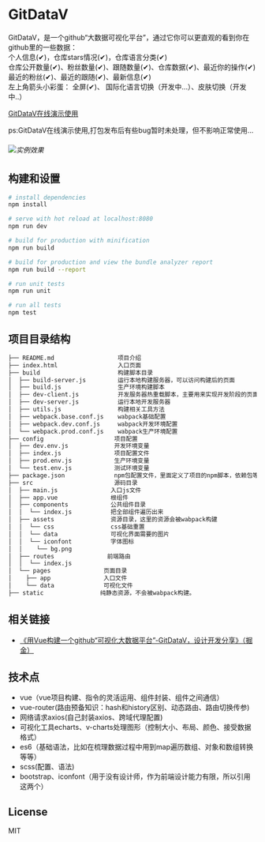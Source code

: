 # GitDataV

 GitDataV，是一个github“大数据可视化平台”，通过它你可以更直观的看到你在github里的一些数据：  
 个人信息(✔)，仓库stars情况(✔)，仓库语言分类(✔)  
 仓库公开数量(✔)、粉丝数量(✔)、跟随数量(✔)、仓库数据(✔)、最近你的操作(✔)  
 最近的粉丝(✔)、最近的跟随(✔)、最新信息(✔)  
左上角箭头小彩蛋： 全屏(✔)、 国际化语言切换（开发中...）、皮肤切换（开发中..） 


[GitDataV在线演示使用](https://hongqingcao.github.io/GitDataV/)

ps:GitDataV在线演示使用,打包发布后有些bug暂时未处理，但不影响正常使用...

###### ![实例效果](https://user-gold-cdn.xitu.io/2018/8/24/1656c59629551995?w=1954&h=934&f=gif&s=3919397)
 

## 构建和设置

``` bash
# install dependencies
npm install

# serve with hot reload at localhost:8080
npm run dev

# build for production with minification
npm run build

# build for production and view the bundle analyzer report
npm run build --report

# run unit tests
npm run unit

# run all tests
npm test
```


## 项目目录结构  

``` bash
├── README.md                  项目介绍
├── index.html                 入口页面
├── build                      构建脚本目录
│  ├── build-server.js         运行本地构建服务器，可以访问构建后的页面
│  ├── build.js                生产环境构建脚本
│  ├── dev-client.js           开发服务器热重载脚本，主要用来实现开发阶段的页面自动刷新
│  ├── dev-server.js           运行本地开发服务器
│  ├── utils.js                构建相关工具方法
│  ├── webpack.base.conf.js    wabpack基础配置
│  ├── webpack.dev.conf.js     wabpack开发环境配置
│  └── webpack.prod.conf.js    wabpack生产环境配置
├── config                    项目配置
│  ├── dev.env.js             开发环境变量
│  ├── index.js               项目配置文件
│  ├── prod.env.js            生产环境变量
│  └── test.env.js            测试环境变量
├── package.json              npm包配置文件，里面定义了项目的npm脚本，依赖包等信息
├── src                       源码目录  
│  ├── main.js               入口js文件
│  ├── app.vue               根组件
│  ├── components            公共组件目录
│  │  └── index.js           把全部组件遍历出来
│  ├── assets                资源目录，这里的资源会被wabpack构建
│  │  └── css                css基础重置
│  │  └── data               可视化界面需要的图片
│  │  └── iconfont           字体图标
│  │    └── bg.png
│  ├── routes               前端路由
│  │  └── index.js
│  └── pages               页面目录
│    ├── app               入口文件
│    └── data              可视化文件
├── static                纯静态资源，不会被wabpack构建。
```

## 相关链接  
- [《用Vue构建一个github“可视化大数据平台”-GitDataV，设计开发分享》（掘金）](https://juejin.im/post/5b7f6cd46fb9a019f709b17b)

## 技术点
- vue（vue项目构建、指令的灵活运用、组件封装、组件之间通信）
- vue-router(路由预备知识：hash和history区别、动态路由、路由切换传参)
- 网络请求axios(自己封装axios、跨域代理配置)
- 可视化工具echarts、v-charts处理图形（控制大小、布局、颜色、接受数据格式）
- es6（基础语法，比如在梳理数据过程中用到map遍历数组、对象和数组转换等等）
- scss(配置、语法)
- bootstrap、iconfont（用于没有设计师，作为前端设计能力有限，所以引用这两个）

## License

MIT